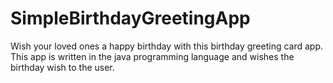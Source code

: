 # SimpleBirthdayGreetingApp

Wish your loved ones a happy birthday with this birthday greeting card app.
This app is written in the java programming language and wishes the birthday wish to the user.